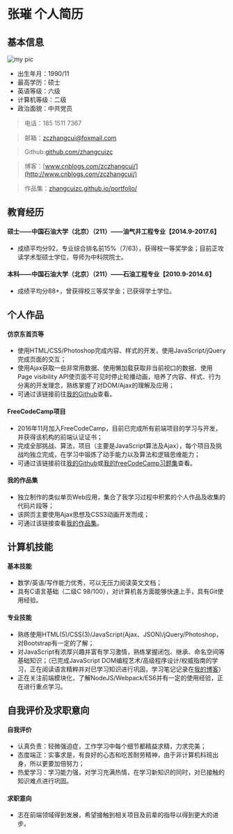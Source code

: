 # 张璀 个人简历

## 基本信息
![my pic](https://zhangcuizc.github.io/portfolio/img/leftbar-me.jpg)
* 出生年月：1990/11
* 最高学历：硕士
* 英语等级：六级
* 计算机等级：二级
* 政治面貌：中共党员

> 电话：185 1511 7367

> 邮箱：zczhangcui@foxmail.com

> Github:[github.com/zhangcuizc](https://github.com/zhangcuiZC)

> 博客：[www.cnblogs.com/zczhangcui/](http://www.cnblogs.com/zczhangcui/)

> 作品集：[zhangcuizc.github.io/portfolio/](https://zhangcuizc.github.io/portfolio/)

## 教育经历
#### 硕士——中国石油大学（北京）（211）——油气井工程专业【2014.9-2017.6】
* 成绩平均分92，专业综合排名前15%（7/63），获得校一等奖学金；目前正攻读学术型硕士学位，导师为中科院院士。

#### 本科——中国石油大学（北京）（211）——石油工程专业【2010.9-2014.6】
* 成绩平均分88+，曾获得校三等奖学金；已获得学士学位。

## 个人作品
#### 仿京东首页等
* 使用HTML/CSS/Photoshop完成内容、样式的开发，使用JavaScript/jQuery完成页面的交互；
* 使用Ajax获取一些非常用数据、使用懒加载获取非当前视口的数据、使用Page visibility API使页面不可见时停止轮播动画，培养了内容、样式、行为分离的开发理念，熟练掌握了对DOM/Ajax的理解及应用；
* 可通过该链接前往[我的Github](https://zhangcuizc.github.io/jd-new/)查看。

#### FreeCodeCamp项目
* 2016年11月加入FreeCodeCamp，目前已完成所有前端项目的学习与开发，并获得该机构的前端认证证书；
* 完成全部挑战、算法，项目（主要是JavaScript算法及Ajax），每个项目及挑战均独立完成，在学习中锻炼了动手能力以及算法和逻辑思维能力；
* 可通过该链接前往[我的Github](https://github.com/zhangcuiZC/My-FreeCodeCamp)或[我的freeCodeCamp习题集](https://freecodecamp.cn/zhangcuizc)查看。

#### 我的作品集
* 独立制作的类似单页Web应用，集合了我学习过程中积累的个人作品及收集的代码片段等；
* 该网页主要使用Ajax思想及CSS3动画开发而成；
* 可通过该链接查看[我的作品集](https://zhangcuizc.github.io/portfolio/)。

## 计算机技能
#### 基本技能
* 数学/英语/写作能力优秀，可以无压力阅读英文文档；
* 具有C语言基础（二级C 98/100），对计算机各方面能够快速上手，具有Git使用经验。

#### 专业技能
* 熟练使用HTML(5)/CSS(3)/JavaScript(Ajax、JSON)/jQuery/Photoshop，对Bootstrap有一定的了解；
* 对JavaScript有浓厚兴趣并富有学习激情，熟练掌握闭包、继承、命名空间等基础知识；（已完成JavaScript DOM编程艺术/高级程序设计/权威指南的学习，正在阅读语言精粹并对已学习知识进行巩固，学习笔记记录在[我的博客](http://www.cnblogs.com/zczhangcui/)）
* 正在关注前端模块化，了解NodeJS/Webpack/ES6并有一定的使用经验，正在进行重点学习。

## 自我评价及求职意向
#### 自我评价
* 认真负责：轻微强迫症，工作学习中每个细节都精益求精，力求完美；
* 态度端正：实事求是，有良好的心态和吃苦耐劳精神，由于非计算机科班出身，所以更要加倍努力；
* 热爱学习：学习能力强，对学习充满热情，在学习新知识的同时，对已接触的知识难点进行巩固。

#### 求职意向
* 志在前端领域得到发展，希望接触到相关项目及前辈的指导以得到更大的进步。
